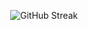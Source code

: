 <p align="center">
  <img src="https://streak-stats.demolab.com?user=TsiantosD&theme=dark&hide_border=true" alt="GitHub Streak" />
</p>
